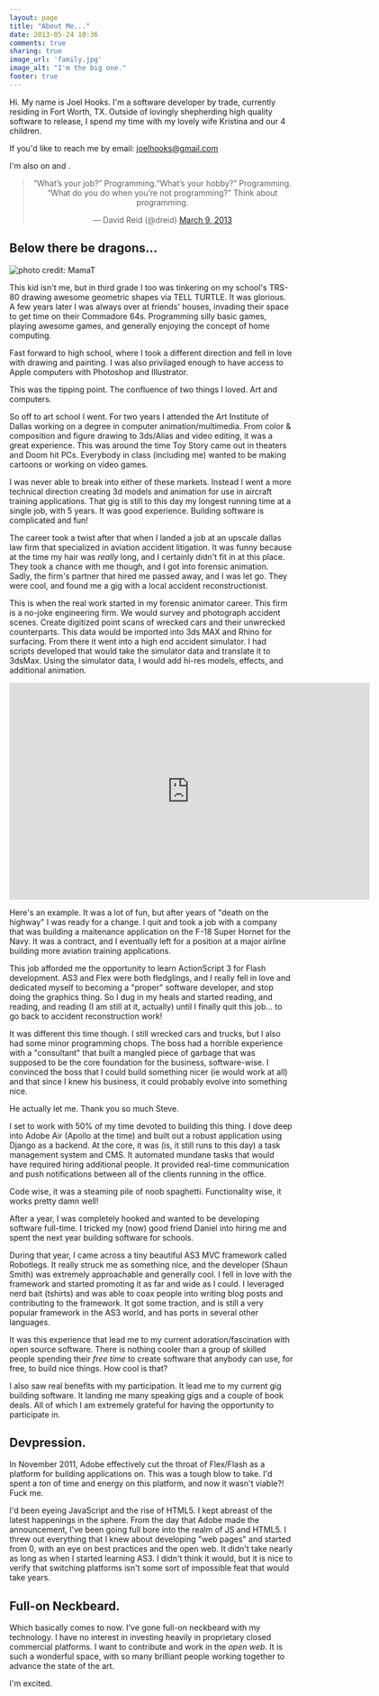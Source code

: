 ```yaml
---
layout: page
title: "About Me..."
date: 2013-05-24 10:36
comments: true
sharing: true
image_url: 'family.jpg'
image_alt: "I'm the big one."
footer: true
---
```


Hi. My name is Joel Hooks. I'm a software developer by trade, currently residing
in Fort Worth, TX. Outside of lovingly shepherding high quality software to
release, I spend my time with my lovely wife Kristina and our 4 children.

If you'd like to reach me by email: [joelhooks@gmail.com](mailto:joelhooks@gmail.com)

I'm also on <a href="https://twitter.com/jhooks" rel="me"></a> and <a href="https://plus.google.com/+JoelHooks?rel=author" rel="me"></a>.

<div align="center">
<blockquote class="twitter-tweet"><p>“What’s your job?” Programming.“What’s your
hobby?” Programming. “What do you do when you’re not programming?” Think about
programming.</p>&mdash; David Reid (@dreid) <a
href="https://twitter.com/dreid/status/310191130518118400">March 9,
2013</a></blockquote>
</div>

## Below there be dragons...

![photo credit: MamaT](/images/some_kid_trs80.jpg)

This kid isn't me, but in third grade I too was tinkering on my school's TRS-80
drawing awesome geometric shapes via TELL TURTLE. It was glorious. A few years
later I was always over at friends' houses, invading their space to get time on
their Commadore 64s. Programming silly basic games, playing awesome games, and
generally enjoying the concept of home computing.

Fast forward to high school, where I took a different direction and fell in love
with drawing and painting. I was also privilaged enough to have access to Apple
computers with Photoshop and Illustrator.

This was the tipping point. The confluence of two things I loved. Art and
computers.

So off to art school I went. For two years I attended the Art Institute of
Dallas working on a degree in computer animation/multimedia. From color &
composition and figure drawing to 3ds/Alias and video editing, it was a great
experience. This was around the time Toy Story came out in theaters and Doom hit
PCs. Everybody in class (including me) wanted to be making cartoons or working on
video games.

I was never able to break into either of these markets. Instead I went a more
technical direction creating 3d models and animation for use in aircraft
training applications. That gig is still to this day my longest running time at
a single job, with 5 years. It was good experience. Building software is
complicated and fun!

The career took a twist after that when I landed a job at an upscale dallas law
firm that specialized in aviation accident litigation. It was funny because at
the time my hair was *really* long, and I certainly didn't fit in at this place.
They took a chance with me though, and I got into forensic animation. Sadly, the
firm's partner that hired me passed away, and I was let go. They were cool, and
found me a gig with a local accident reconstructionist.

This is when the real work started in my forensic animator career. This firm is
a no-joke engineering firm. We would survey and photograph accident scenes.
Create digitized point scans of wrecked cars and their unwrecked counterparts.
This data would be imported into 3ds MAX and Rhino for surfacing. From there it
went into a high end accident simulator. I had scripts developed that would take
the simulator data and translate it to 3dsMax. Using the simulator data, I would
add hi-res models, effects, and additional animation.

<div align="center">
<iframe class="youtube-player" type="text/html" width="640" height="385"
src="http://www.youtube.com/embed/acpSYe183nY" allowfullscreen frameborder="0">
</iframe>
</div>

Here's an example. It was a lot of fun, but after years of "death on the
highway" I was ready for a change. I quit and took a job with a company that was
building a maitenance application on the F-18 Super Hornet for the Navy. It was
a contract, and I eventually left for a position at a major airline building
more aviation training applications.

This job afforded me the opportunity to learn ActionScript 3 for Flash
development. AS3 and Flex were both fledglings, and I really fell in love and
dedicated myself to becoming a "proper" software developer, and stop doing the
graphics thing. So I dug in my heals and started reading, and reading, and
reading (I am still at it, actually) until I finally quit this job... to go back
to accident reconstruction work!

It was different this time though. I still wrecked cars and trucks, but I also
had some minor programming chops. The boss had a horrible experience with a
"consultant" that built a mangled piece of garbage that was supposed to be the
core foundation for the business, software-wise. I convinced the boss that I
could build something nicer (ie would work at all) and that since I knew his
business, it could probably evolve into something nice.

He actually let me. Thank you so much Steve.

I set to work with 50% of my time devoted to building this thing. I dove deep
into Adobe Air (Apollo at the time) and built out a robust application using
Django as a backend. At the core, it was (is, it still runs to this day) a task
management system and CMS. It automated mundane tasks that would have required
hiring additional people. It provided real-time communication and push
notifications between all of the clients running in the office.

Code wise, it was a steaming pile of noob spaghetti. Functionality wise, it
works pretty damn well!

After a year, I was completely hooked and wanted to be developing software
full-time. I tricked my (now) good friend Daniel into hiring me and spent the
next year building software for schools.

During that year, I came across a tiny beautiful AS3 MVC framework called
Robotlegs. It really struck me as something nice, and the developer (Shaun
Smith) was extremely approachable and generally cool. I fell in love with the
framework and started promoting it as far and wide as I could. I leveraged nerd
bait (tshirts) and was able to coax people into writing blog posts and
contributing to the framework. It got some traction, and is still a very popular
framework in the AS3 world, and has ports in several other languages.

It was this experience that lead me to my current adoration/fascination with
open source software. There is nothing cooler than a group of skilled people
spending their *free time* to create software that anybody can use, for free, to
build nice things. How cool is that?

I also saw real benefits with my participation. It lead me to my current gig
building software. It landing me many speaking gigs and a couple of book deals.
All of which I am extremely grateful for having the opportunity to participate
in.

## Devpression.

In November 2011, Adobe effectively cut the throat of Flex/Flash as a platform
for building applications on. This was a tough blow to take. I'd spent a *ton*
of time and energy on this platform, and now it wasn't viable?! Fuck me.

I'd been eyeing JavaScript and the rise of HTML5. I kept abreast of the latest
happenings in the sphere. From the day that Adobe made the announcement, I've
been going full bore into the realm of JS and HTML5. I threw out everything that
I knew about developing "web pages" and started from 0, with an eye on best
practices and the open web. It didn't take nearly as long as when I started
learning AS3. I didn't think it would, but it is nice to verify that switching
platforms isn't some sort of impossible feat that would take years.

## Full-on Neckbeard.

Which basically comes to now. I've gone full-on neckbeard with my technology. I
have no interest in investing heavily in proprietary closed commercial
platforms. I want to contribute and work in the *open web*. It is such a
wonderful space, with so many brilliant people working together to advance the
state of the art.

I'm excited.
